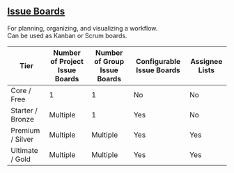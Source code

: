 ## [Issue Boards](https://docs.gitlab.com/ee/user/project/issue_board.html)

For planning, organizing, and visualizing a workflow.  
Can be used as Kanban or Scrum boards.  

| Tier             | Number of Project Issue Boards | Number of Group Issue Boards | Configurable Issue Boards | Assignee Lists |
|------------------|--------------------------------|------------------------------|---------------------------|----------------|
| Core / Free      | 1                              | 1                            | No                        | No             |
| Starter / Bronze | Multiple                       | 1                            | Yes                       | No             |
| Premium / Silver | Multiple                       | Multiple                     | Yes                       | Yes            |
| Ultimate / Gold  | Multiple                       | Multiple                     | Yes                       | Yes            |
